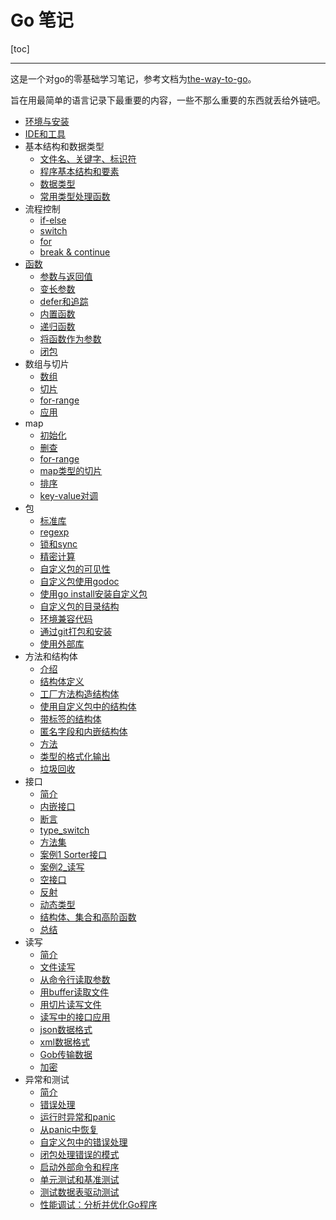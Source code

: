 # Go 笔记

[toc]

---

这是一个对go的零基础学习笔记，参考文档为[the-way-to-go](https://learnku.com/docs/the-way-to-go)。

旨在用最简单的语言记录下最重要的内容，一些不那么重要的东西就丢给外链吧。


- [环境与安装](doc/01_环境与安装.md)
- [IDE和工具](doc/02_IDE和工具.md)
- 基本结构和数据类型
  - [文件名、关键字、标识符](doc/03_基本结构和数据类型/03.01_文件名、关键字、标识符.md)
  - [程序基本结构和要素](doc/03_基本结构和数据类型/03.02_程序基本结构和要素.md)
  - [数据类型](doc/03_基本结构和数据类型/03.03_数据类型.md)
  - [常用类型处理函数](doc/03_基本结构和数据类型/03.05_常用类型处理函数.md)
- 流程控制
  - [if-else](doc/04_流程控制/04.01_if-else.md)
  - [switch](doc/04_流程控制/04.02_switch.md)
  - [for](doc/04_流程控制/04.03_for.md)
  - [break & continue](doc/04_流程控制/04.04_break&continue.md)
- [函数](doc/05_函数/05_func.md)
  - [参数与返回值](doc/05_函数/05.01_参数与返回值.md)
  - [变长参数](doc/05_函数/05.02_变长参数.md)
  - [defer和追踪](doc/05_函数/05.03_defer和追踪.md)
  - [内置函数](doc/05_函数/05.04_内置函数.md)
  - [递归函数](doc/05_函数/05.05_递归函数.md)
  - [将函数作为参数](doc/05_函数/05.06_将函数作为参数.md)
  - [闭包](doc/05_函数/05.07_闭包.md)
- 数组与切片
  - [数组](doc/06_数组与切片/06.01_数组.md)
  - [切片](doc/06_数组与切片/06.02_切片.md)
  - [for-range](doc/06_数组与切片/06.03_for-range.md)
  - [应用](doc/06_数组与切片/06.04_应用.md)
- map
  - [初始化](doc/07_map/07.01_初始化.md)
  - [删查](doc/07_map/07.02_删查.md)
  - [for-range](doc/07_map/07.03_for-range.md)
  - [map类型的切片](doc/07_map/07.04_map类型的切片.md)
  - [排序](doc/07_map/07.05_map排序.md)
  - [key-value对调](key-doc/07_map/07.06_key-value对调.md)
- 包
  - [标准库](./doc/08_包/08.01_标准库.md)
  - [regexp](./doc/08_包/08.02_regexp.md)
  - [锁和sync](./doc/08_包/08.03_锁和sync.md)
  - [精密计算](./doc/08_包/08.04_精密计算.md)
  - [自定义包的可见性](./doc/08_包/08.05_自定义包的可见性.md)
  - [自定义包使用godoc](./doc/08_包/08.06_自定义包使用godoc.md)
  - [使用go install安装自定义包](./doc/08_包/08.07_使用go%20install安装自定义包.md)
  - [自定义包的目录结构](./doc/08_包/08.08_自定义包的目录结构.md)
  - [环境兼容代码](./doc/08_包/08.09_环境兼容代码.md)
  - [通过git打包和安装](./doc/08_包/08.10_通过git打包和安装.md)
  - [使用外部库](./doc/08_包/08.11_使用外部库.md)
- 方法和结构体
  - [介绍](./doc/09_方法和结构体/09.01_介绍.md)
  - [结构体定义](./doc/09_方法和结构体/09.02_结构体定义.md)
  - [工厂方法构造结构体](./doc/09_方法和结构体/09.03_工厂方法构造结构体.md)
  - [使用自定义包中的结构体](./doc/09_方法和结构体/09.04_使用自定义包中的结构体.md)
  - [带标签的结构体](./doc/09_方法和结构体/09.05_带标签的结构体.md)
  - [匿名字段和内嵌结构体](./doc/09_方法和结构体/09.06_匿名字段和内嵌结构体.md)
  - [方法](./doc/09_方法和结构体/09.07_方法.md)
  - [类型的格式化输出](./doc/09_方法和结构体/09.08_类型的格式化输出.md)
  - [垃圾回收](./doc/09_方法和结构体/09.09_垃圾回收.md)
- 接口
  - [简介](./doc/10_接口/10.01_简介.md)
  - [内嵌接口](./doc/10_接口/10.02_内嵌接口.md)
  - [断言](./doc/10_接口/10.03_断言.md)
  - [type_switch](./doc/10_接口/10.04_type_switch.md)
  - [方法集](./doc/10_接口/10.05_方法集.md)
  - [案例1 Sorter接口](./doc/10_接口/10.06_案例1_Sorter接口.md)
  - [案例2_读写](./doc/10_接口/10.07_案例2_读写.md)
  - [空接口](./doc/10_接口/10.08_空接口.md)
  - [反射](./doc/10_接口/10.09_反射.md)
  - [动态类型](./doc/10_接口/10.10_动态类型.md)
  - [结构体、集合和高阶函数](./doc/10_接口/10.11_结构体、集合和高阶函数.md)
  - [总结](./doc/10_接口/10.12_总结.md)
- 读写
  - [简介](./doc/11_读写/11.01_简介.md)
  - [文件读写](./doc/11_读写/11.02_文件读写.md)
  - [从命令行读取参数](./doc/11_读写/11.03_从命令行读取参数.md)
  - [用buffer读取文件](./doc/11_读写/11.04_用buffer读取文件.md)
  - [用切片读写文件](./doc/11_读写/11.05_用切片读写文件.md)
  - [读写中的接口应用](./doc/11_读写/11.06_读写中的接口应用.md)
  - [json数据格式](./doc/11_读写/11.07_json数据格式.md)
  - [xml数据格式](./doc/11_读写/11.08_xml数据格式.md)
  - [Gob传输数据](./doc/11_读写/11.09_Gob传输数据.md)
  - [加密](./doc/11_读写/11.10_加密.md)
- 异常和测试
  - [简介](./doc/12_异常和测试/12.01_简介.md)
  - [错误处理](./doc/12_异常和测试/12.02_错误处理.md)
  - [运行时异常和panic](./doc/12_异常和测试/12.03_运行时异常和panic.md)
  - [从panic中恢复](./doc/12_异常和测试/12.04_从panic中恢复.md)
  - [自定义包中的错误处理](./doc/12_异常和测试/12.05_自定义包中的错误处理.md)
  - [闭包处理错误的模式](./doc/12_异常和测试/12.06_闭包处理错误的模式.md)
  - [启动外部命令和程序](./doc/12_异常和测试/12.07_启动外部命令和程序.md)
  - [单元测试和基准测试](./doc/12_异常和测试/12.08_单元测试和基准测试.md)
  - [测试数据表驱动测试](./doc/12_异常和测试/12.09_测试数据表驱动测试.md)
  - [性能调试：分析并优化Go程序](./doc/12_异常和测试/12.10_性能调试：分析并优化%20Go%20程序.md)
